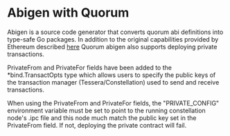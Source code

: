 # Abigen with Quorum

Abigen is a source code generator that converts quorum abi definitions into type-safe Go packages.  In addition to the original capabilities provided by Ethereum described [here](https://github.com/ethereum/go-ethereum/wiki/Native-DApps:-Go-bindings-to-Ethereum-contracts) Quorum abigen also supports deploying private transactions.

PrivateFrom and PrivateFor fields have been added to the *bind.TransactOpts type which allows users to specify the public keys of the transaction manager (Tessera/Constellation) used to send and receive transactions.

When using the PrivateFrom and PrivateFor fields, the "PRIVATE_CONFIG" environment variable must be set to point to the running constellation node's .ipc file and this node much match the public key set in the PrivateFrom field.  If not, deploying the private contract will fail.